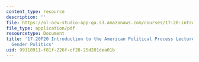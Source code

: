 ```yaml
---
content_type: resource
description: ''
file: https://ol-ocw-studio-app-qa.s3.amazonaws.com/courses/17-20-introduction-to-the-american-political-process-fall-2020/99118911f81f226fcf2825d201dea01b_MIT17_20F20_lec21.pdf
file_type: application/pdf
resourcetype: Document
title: '17.20F20 Introduction to the American Political Process Lecture Slides 21:
  Gender Politics'
uid: 99118911-f81f-226f-cf28-25d201dea01b
---
```

